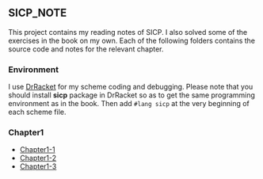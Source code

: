 
## SICP_NOTE
This project contains my reading notes of SICP. I also solved some of the exercises in the book on my own.
Each of the following folders contains the source code and notes for the relevant chapter.
### Environment
I use [DrRacket](https://racket-lang.org/) for my scheme coding and debugging. Please note that you should install
**sicp** package in DrRacket so as to get the same programming environment as in the book. Then add `#lang sicp` at the
very beginning of each scheme file.
### Chapter1
* [Chapter1-1](https://github.com/deelsilcon/sicp_note/tree/master/ch1_1) 
* [Chapter1-2](https://github.com/deelsilcon/sicp_note/tree/master/ch1_2)
* [Chapter1-3](https://github.com/deelsilcon/sicp_note/tree/master/ch1_3)
